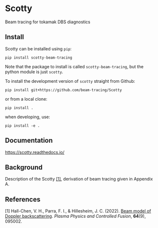Scotty
======

Beam tracing for tokamak DBS diagnostics


Install
-------

Scotty can be installed using `pip`:

```
pip install scotty-beam-tracing
```

Note that the package to install is called `scotty-beam-tracing`, but
the python module is just `scotty`.

To install the development version of `scotty` straight from Github:

```
pip install git+https://github.com/beam-tracing/Scotty
```

or from a local clone:

```
pip install .
```

when developing, use:

```
pip install -e .
```

Documentation
-------
https://scotty.readthedocs.io/

Background
-------
Description of the Scotty [[1]](#1), derivation of beam tracing given in Appendix A.

## References
<a id="1">[1]</a> 
Hall-Chen, V. H., Parra, F. I., & Hillesheim, J. C. (2022). 
[Beam model of Doppler backscattering](https://iopscience.iop.org/article/10.1088/1361-6587/ac57a1). 
*Plasma Physics and Controlled Fusion*, **64**(9), 095002.
